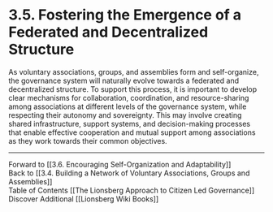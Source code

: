 # 3.5. Fostering the Emergence of a Federated and Decentralized Structure

As voluntary associations, groups, and assemblies form and self-organize, the governance system will naturally evolve towards a federated and decentralized structure. To support this process, it is important to develop clear mechanisms for collaboration, coordination, and resource-sharing among associations at different levels of the governance system, while respecting their autonomy and sovereignty. This may involve creating shared infrastructure, support systems, and decision-making processes that enable effective cooperation and mutual support among associations as they work towards their common objectives.

___

Forward to [[3.6. Encouraging Self-Organization and Adaptability]]  
Back to [[3.4. Building a Network of Voluntary Associations, Groups and Assemblies]]  
Table of Contents [[The Lionsberg Approach to Citizen Led Governance]]
Discover Additional [[Lionsberg Wiki Books]]  